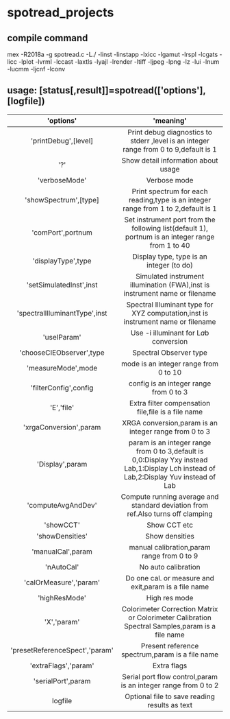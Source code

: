 # spotread_projects
## compile command
mex -R2018a -g spotread.c -L./ -linst -linstapp -lxicc -lgamut -lrspl -lcgats -licc -lplot -lvrml -lccast -laxtls -lyajl -lrender -ltiff -ljpeg -lpng -lz -lui -lnum -lucmm -ljcnf -lconv

## **usage: \[status\[,result\]\]=spotread(['options'],[logfile])**
|'options'|'meaning'|
|:-:|:-:|
|'printDebug',[level]|Print debug diagnostics to stderr ,level is an integer range from 0 to 9,default is 1|
|'?'|Show detail information about usage|
|'verboseMode'|Verbose mode| 
|'showSpectrum',[type]|Print spectrum for each reading,type is an integer range from 1 to 2,default is 1|
|'comPort',portnum|Set instrument port from the following list(default 1), portnum is an integer range from 1 to 40|
|'displayType',type|Display type, type is an integer (to do)|
|'setSimulatedInst',inst|Simulated instrument illumination (FWA),inst is instrument name or filename|
|'spectralIlluminantType',inst|Spectral Illuminant type for XYZ computation,inst is instrument name or filename|
|'useIParam'|Use -i illuminant for L*a*b conversion|
|'chooseCIEObserver',type|Spectral Observer type|
|'measureMode',mode|mode is an integer range from 0 to 10|
|'filterConfig',config|config is an integer range from 0 to 3|
|'E','file'|Extra filter compensation file,file is a file name|
|'xrgaConversion',param|XRGA conversion,param is an integer range from 0 to 3|
|'Display',param|param is an integer range from 0 to 3,default is 0,0:Display Yxy instead Lab,1:Display Lch instead of Lab,2:Display Yuv instead of Lab|
|'computeAvgAndDev'|Compute running average and standard deviation from ref.Also turns off clamping|
|'showCCT'|Show CCT etc|
|'showDensities'|Show densities|
|'manualCal',param|manual calibration,param range from 0 to 9|
|'nAutoCal'|No auto calibration|
|'calOrMeasure','param'|Do one cal. or measure and exit,param is a file name|
|'highResMode'|High res mode|
|'X','param'|Colorimeter Correction Matrix or Colorimeter Calibration Spectral Samples,param is a file name|
|'presetReferenceSpect','param'|Present reference spectrum,param is a file name|
|'extraFlags','param'|Extra flags|
|'serialPort',param|Serial port flow control,param is an integer range from 0 to 2|
|logfile|Optional file to save reading results as text|

